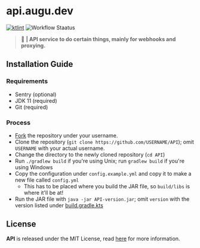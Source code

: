 # api.augu.dev
[![ktlint](https://img.shields.io/badge/code%20style-%E2%9D%A4-FF4081.svg)](https://ktlint.github.io/) ![Workflow Staatus](https://github.com/auguwu/API/workflows/ktlint/badge.svg)

> :black_heart: **| API service to do certain things, mainly for webhooks and proxying.**

## Installation Guide
### Requirements
- Sentry (optional)
- JDK 11 (required)
- Git (required)

### Process
- [Fork](https://github.com/auguwu/API/fork) the repository under your username.
- Clone the repository (``git clone https://github.com/USERNAME/API``); omit `USERNAME` with your actual username.
- Change the directory to the newly cloned repository (``cd API``)
- Run `./gradlew build` if you're using Unix; run `gradlew build` if you're using Windows
- Copy the configuration under `config.example.yml` and copy it to make a new file called `config.yml`
  - This has to be placed where you build the JAR file, so `build/libs` is where it'll be at!
- Run the JAR file with `java -jar API-version.jar`; omit `version` with the version listed under [build.gradle.kts](/build.gradle.kts)

## License
**API** is released under the MIT License, read [here](/LICENSE) for more information.
